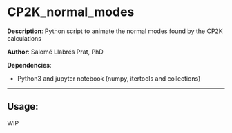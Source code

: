 # CP2K_normal_modes

**Description**: Python script to animate the normal modes found by the CP2K calculations

**Author**: Salomé Llabrés Prat, PhD

**Dependencies**:
- Python3 and jupyter notebook (numpy, itertools and collections)

---

## Usage: 

WIP
